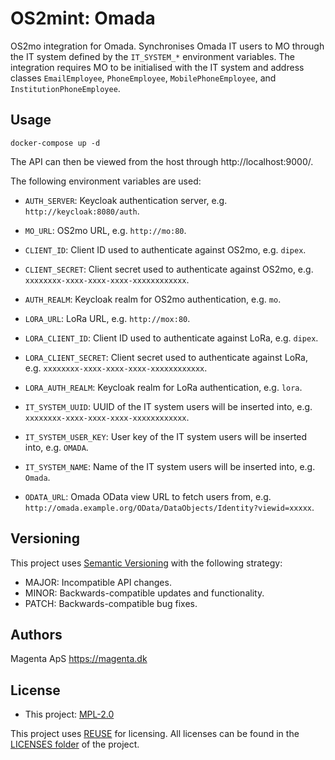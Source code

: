 <!--
SPDX-FileCopyrightText: 2021 Magenta ApS <https://magenta.dk>
SPDX-License-Identifier: MPL-2.0
-->

# OS2mint: Omada
OS2mo integration for Omada. Synchronises Omada IT users to MO through the IT system defined by the `IT_SYSTEM_*`
environment variables. The integration requires MO to be initialised with the IT system and address classes
`EmailEmployee`, `PhoneEmployee`, `MobilePhoneEmployee`, and `InstitutionPhoneEmployee`.


## Usage
```
docker-compose up -d
```
The API can then be viewed from the host through http://localhost:9000/.

The following environment variables are used:
  - `AUTH_SERVER`: Keycloak authentication server, e.g. `http://keycloak:8080/auth`.


  - `MO_URL`: OS2mo URL, e.g. `http://mo:80`.
  - `CLIENT_ID`: Client ID used to authenticate against OS2mo, e.g. `dipex`.
  - `CLIENT_SECRET`: Client secret used to authenticate against OS2mo, e.g. `xxxxxxxx-xxxx-xxxx-xxxx-xxxxxxxxxxxx`.
  - `AUTH_REALM`: Keycloak realm for OS2mo authentication, e.g. `mo`.


  - `LORA_URL`: LoRa URL, e.g. `http://mox:80`.
  - `LORA_CLIENT_ID`: Client ID used to authenticate against LoRa, e.g. `dipex`.
  - `LORA_CLIENT_SECRET`: Client secret used to authenticate against LoRa, e.g. `xxxxxxxx-xxxx-xxxx-xxxx-xxxxxxxxxxxx`.
  - `LORA_AUTH_REALM`: Keycloak realm for LoRa authentication, e.g. `lora`.


  - `IT_SYSTEM_UUID`: UUID of the IT system users will be inserted into, e.g. `xxxxxxxx-xxxx-xxxx-xxxx-xxxxxxxxxxxx`.
  - `IT_SYSTEM_USER_KEY`: User key of the IT system users will be inserted into, e.g. `OMADA`.
  - `IT_SYSTEM_NAME`: Name of the IT system users will be inserted into, e.g. `Omada`.


  - `ODATA_URL`: Omada OData view URL to fetch users from, e.g. `http://omada.example.org/OData/DataObjects/Identity?viewid=xxxxx`.


## Versioning
This project uses [Semantic Versioning](https://semver.org/) with the following strategy:
- MAJOR: Incompatible API changes.
- MINOR: Backwards-compatible updates and functionality.
- PATCH: Backwards-compatible bug fixes.


## Authors
Magenta ApS <https://magenta.dk>


## License
- This project: [MPL-2.0](LICENSES/MPL-2.0.txt)

This project uses [REUSE](https://reuse.software) for licensing. All licenses can be found in the [LICENSES folder](LICENSES/) of the project.
